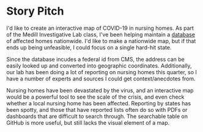 # Story Pitch

I'd like to create an interactive map of COVID-19 in nursing homes. As part of the Medill Investigative Lab class, 
I've been helping maintain a [database](https://wpinvestigative.github.io/nursing_homes_covid19/index.html) of affected homes 
nationwide. I'd like to make a nationwide map, but if that ends up being unfeasible, I could focus on a single hard-hit state.

Since the database incudes a federal id from CMS, the address can be easily looked up and converted into geographic coordinates.
Additionally, our lab has been doing a lot of reporting on nursing homes this quarter, so I have a number of experts and sources 
I could get context/anecdotes from.

Nursing homes have been devastated by the virus, and an interactive map would be a powerful tool to see the scale of the crisis, 
and even check whether a local nursing home has been affected. Reporting by states has been spotty, and those that have reported lists 
often do so with PDFs or dashboards that are difficult to search through. The searchable table on GitHub is more useful, but 
still lacks the visual element of a map.

